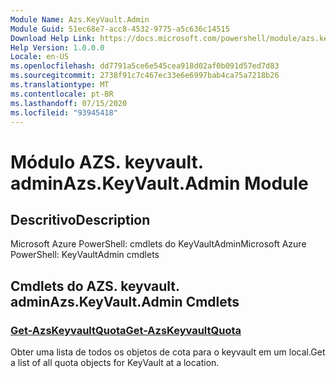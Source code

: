 ```yaml
---
Module Name: Azs.KeyVault.Admin
Module Guid: 51ec68e7-acc8-4532-9775-a5c636c14515
Download Help Link: https://docs.microsoft.com/powershell/module/azs.keyvault.admin
Help Version: 1.0.0.0
Locale: en-US
ms.openlocfilehash: dd7791a5ce6e545cea918d02af0b091d57ed7d83
ms.sourcegitcommit: 2738f91c7c467ec33e6e6997bab4ca75a7218b26
ms.translationtype: MT
ms.contentlocale: pt-BR
ms.lasthandoff: 07/15/2020
ms.locfileid: "93945418"
---
```

# <span data-ttu-id="f364b-101">Módulo AZS. keyvault. admin</span><span class="sxs-lookup"><span data-stu-id="f364b-101">Azs.KeyVault.Admin Module</span></span>
## <span data-ttu-id="f364b-102">Descritivo</span><span class="sxs-lookup"><span data-stu-id="f364b-102">Description</span></span>
<span data-ttu-id="f364b-103">Microsoft Azure PowerShell: cmdlets do KeyVaultAdmin</span><span class="sxs-lookup"><span data-stu-id="f364b-103">Microsoft Azure PowerShell: KeyVaultAdmin cmdlets</span></span>

## <span data-ttu-id="f364b-104">Cmdlets do AZS. keyvault. admin</span><span class="sxs-lookup"><span data-stu-id="f364b-104">Azs.KeyVault.Admin Cmdlets</span></span>
### [<span data-ttu-id="f364b-105">Get-AzsKeyvaultQuota</span><span class="sxs-lookup"><span data-stu-id="f364b-105">Get-AzsKeyvaultQuota</span></span>](Get-AzsKeyvaultQuota.md)
<span data-ttu-id="f364b-106">Obter uma lista de todos os objetos de cota para o keyvault em um local.</span><span class="sxs-lookup"><span data-stu-id="f364b-106">Get a list of all quota objects for KeyVault at a location.</span></span>

